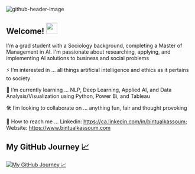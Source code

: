 ![github-header-image](https://user-images.githubusercontent.com/96799559/169418351-709733e3-e472-4148-9d36-edb1f45fdf6d.png)


## Welcome! <img                  src="https://raw.githubusercontent.com/MartinHeinz/MartinHeinz/master/wave.gif" width="30px"> 

I'm a grad student with a Sociology background, completing a Master of Management in AI. I'm passionate about researching, applying, and implementing AI solutions to business and social problems

⚡️ I’m interested in ... all things artificial intelligence and ethics as it pertains to society 

📓 I’m currently learning ... NLP, Deep Learning, Applied AI, and Data Analysis/Visualization using Python, Power Bi, and Tableau 

🛠 I’m looking to collaborate on ... anything fun, fair and thought provoking

📲 How to reach me ... Linkedin: https://ca.linkedin.com/in/bintualkassoum; Website: https://www.bintualkassoum.com


## My GitHub Journey 📈

<a href="https://github.com/bintualkassoum/bintualkassoum">
  <img align="center" src="https://github-readme-stats.vercel.app/api?username=bintualkassoum&show_icons=true&line_height=27&count_private=true&title_color=F25757&text_color=9C91BF&icon_color=6C91BF&bg_color=212529" alt="My GitHub Journey 📈" />
</a>
